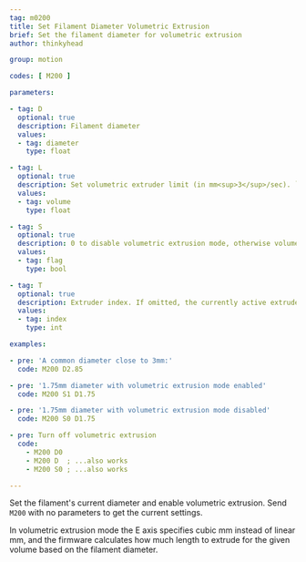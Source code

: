 ```yaml
---
tag: m0200
title: Set Filament Diameter Volumetric Extrusion
brief: Set the filament diameter for volumetric extrusion
author: thinkyhead

group: motion

codes: [ M200 ]

parameters:

- tag: D
  optional: true
  description: Filament diameter
  values:
  - tag: diameter
    type: float

- tag: L
  optional: true
  description: Set volumetric extruder limit (in mm<sup>3</sup>/sec). `L0` disables the limit. (Requires `VOLUMETRIC_EXTRUDER_LIMIT`.)
  values:
  - tag: volume
    type: float

- tag: S
  optional: true
  description: 0 to disable volumetric extrusion mode, otherwise volumetric is enabled.
  values:
  - tag: flag
    type: bool

- tag: T
  optional: true
  description: Extruder index. If omitted, the currently active extruder will be used.
  values:
  - tag: index
    type: int

examples:

- pre: 'A common diameter close to 3mm:'
  code: M200 D2.85

- pre: '1.75mm diameter with volumetric extrusion mode enabled'
  code: M200 S1 D1.75

- pre: '1.75mm diameter with volumetric extrusion mode disabled'
  code: M200 S0 D1.75

- pre: Turn off volumetric extrusion
  code:
    - M200 D0
    - M200 D  ; ...also works
    - M200 S0 ; ...also works

---
```


Set the filament's current diameter and enable volumetric extrusion. Send `M200` with no parameters to get the current settings.

In volumetric extrusion mode the E axis specifies cubic mm instead of linear mm, and the firmware calculates how much length to extrude for the given volume based on the filament diameter.
